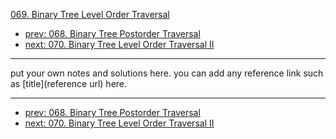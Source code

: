 [069. Binary Tree Level Order Traversal](http://www.lintcode.com/problem/binary-tree-level-order-traversal)

- [prev: 068. Binary Tree Postorder Traversal](068-binary-tree-postorder-traversal.md)
- [next: 070. Binary Tree Level Order Traversal II](070-binary-tree-level-order-traversal-ii.md)

---

put your own notes and solutions here.
you can add any reference link such as [title](reference url) here.

---

- [prev: 068. Binary Tree Postorder Traversal](068-binary-tree-postorder-traversal.md)
- [next: 070. Binary Tree Level Order Traversal II](070-binary-tree-level-order-traversal-ii.md)
